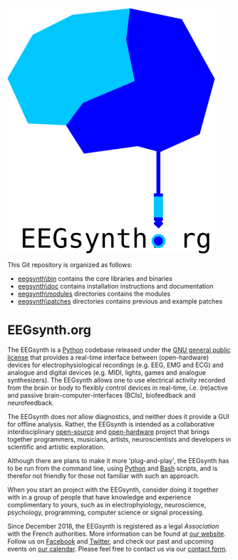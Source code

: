 ![](doc/figures/EEGsynth_logo.svg?sanitize=true)

This Git repository is organized as follows:

 * [eegsynth\bin](bin) contains the core libraries and binaries
 * [eegsynth\doc](doc) contains installation instructions and documentation
 * [eegsynth\modules](modules) directories contains the modules
 * [eegsynth\patches](patches) directories contains previous and example patches 

# EEGsynth.org

The EEGsynth is a [Python](https://www.python.org/) codebase released under the 
[GNU general public license]( https://en.wikipedia.org/wiki/GNU_General_Public_License) 
that provides a real-time interface between (open-hardware) devices for electrophysiological recordings (e.g. EEG, EMG and ECG) 
and analogue and digital devices (e.g. MIDI, lights, games and analogue synthesizers).
The EEGsynth allows one to use electrical activity recorded from the brain or body to flexibly control devices in 
real-time, i.e. (re)active and passive brain-computer-interfaces (BCIs), biofeedback and neurofeedback. 

The EEGsynth does *not* allow diagnostics, and neither does it provide a GUI for offline analysis. 
Rather, the EEGsynth is intended as a collaborative interdisciplinary 
[open-source](https://opensource.com/open-source-way) 
and [open-hardware](https://opensource.com/resources/what-open-hardware) project that brings together programmers, 
musicians, artists, neuroscientists and developers in scientific and artistic exploration.

Although there are plans to make it more 'plug-and-play', the EEGsynth has to be run from the command line, 
using [Python](https://www.python.org/) and [Bash](https://en.wikipedia.org/wiki/Bash_%28Unix_shell%29) scripts, 
and is therefor not friendly for those not familiar with such an approach.

When you start an project with the EEGsynth, consider doing it together with in a group of people that have 
knowledge and experience complimentary to yours, such as in electrophyiology, neuroscience, psychology, 
programming, computer science or signal processing. 

Since December 2018, the EEGsynth is registered as a legal _Association_ with the French authorities. 
More information can be found at [our website](https://www.eegsynth.org).
Follow us on [Facebook](https://www.facebook.com/EEGsynth/) 
and [Twitter](https://twitter.com/eegsynth), 
and check our past and upcoming events on [our calendar](http://www.eegsynth.org/?calendar=eegsynth-calendar).
Please feel free to contact us via our [contact form](http://www.eegsynth.org/?page_id=233).
